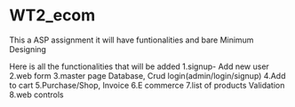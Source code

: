 # WT2_ecom

This a ASP assignment it will have funtionalities and bare Minimum Designing

Here is all the functionalities that will be added
1.signup- Add new user
2.web form
3.master page Database, Crud login(admin/login/signup)
4.Add to cart
5.Purchase/Shop, Invoice
6.E commerce
7.list of products Validation
8.web controls
